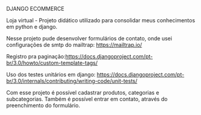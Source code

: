 DJANGO ECOMMERCE

Loja virtual - Projeto didático utilizado para consolidar meus conhecimentos em python e django.

Nesse projeto pude desenvolver formulários de contato, onde usei configurações de smtp do mailtrap: https://mailtrap.io/

Registro pra paginação:https://docs.djangoproject.com/pt-br/3.0/howto/custom-template-tags/ 

Uso dos testes unitários em django: https://docs.djangoproject.com/pt-br/3.0/internals/contributing/writing-code/unit-tests/

Com esse projeto é possível cadastrar produtos, categorias e subcategorias. Também é possível entrar em contato, através do preenchimento do formulário.


